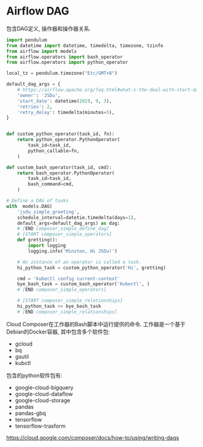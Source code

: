 # Airflow DAG

包含DAG定义, 操作器和操作器关系.

```py
import pendulum
from datetime import datetime, timedelta, timezone, tzinfo
from airflow import models
from airflow.operators import bash_operator
from airflow.operators import python_operator

local_tz = pendulum.timezone("Etc/GMT+8")

default_dag_args = {
    # https://airflow.apache.org/faq.html#what-s-the-deal-with-start-date
    'owner': 'JSDu',
    'start_date': datetime(2019, 9, 3),
    'retries': 2,
    'retry_delay': timedelta(minutes=5),
}


def custom_python_operator(task_id, fn):
    return python_operator.PythonOperator(
        task_id=task_id,
        python_callable=fn,
    )

def custom_bash_operator(task_id, cmd):
    return bash_operator.PythonOperator(
        task_id=task_id,
        bash_command=cmd,
    )

# Define a DAG of tasks
with  models.DAG(
    'jsdu_simple_greeting',
    schedule_interval=datetie.timedelta(days=1),
    default_args=default_dag_args) as dag:
    # [END composer_simple_define_dag]
    # [START composer_simple_operators]
    def gretting():
        import logging
        logging.info('Minston, Hi JSDu!')

    # An instance of an operator is called a task.
    hi_python_task = custom_python_operator('Hi', gretting)

    cmd = 'kubectl config current-context'
    bye_bash_task = custom_bash_operator('Kubectl', )
    # [END composer_simple_operators]

    # [START composer_simple_relationships]
    hi_python_task >> bye_bash_task
    # [END composer_simple_relationships]
```

Cloud Composer在工作器的Bash脚本中运行提供的命令. 工作器是一个基于Debian的Docker容器, 其中包含多个软件包:
- gcloud
- bq
- gsutil
- kubctl

包含的python软件包有:
- google-cloud-bigquery
- google-cloud-dataflow
- google-cloud-storage
- pandas
- pandas-gbq
- tensorflow
- tensorflow-trasform


https://cloud.google.com/composer/docs/how-to/using/writing-dags
